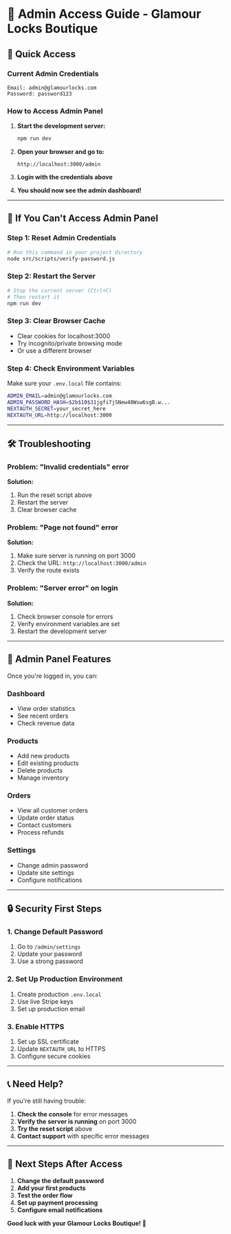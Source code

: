 # 🔐 Admin Access Guide - Glamour Locks Boutique

## 🚀 Quick Access

### Current Admin Credentials
```
Email: admin@glamourlocks.com
Password: password123
```

### How to Access Admin Panel
1. **Start the development server:**
   ```bash
   npm run dev
   ```

2. **Open your browser and go to:**
   ```
   http://localhost:3000/admin
   ```

3. **Login with the credentials above**

4. **You should now see the admin dashboard!**

---

## 🔧 If You Can't Access Admin Panel

### Step 1: Reset Admin Credentials
```bash
# Run this command in your project directory
node src/scripts/verify-password.js
```

### Step 2: Restart the Server
```bash
# Stop the current server (Ctrl+C)
# Then restart it
npm run dev
```

### Step 3: Clear Browser Cache
- Clear cookies for localhost:3000
- Try incognito/private browsing mode
- Or use a different browser

### Step 4: Check Environment Variables
Make sure your `.env.local` file contains:
```bash
ADMIN_EMAIL=admin@glamourlocks.com
ADMIN_PASSWORD_HASH=$2b$10$31jgfi7jSNew48Wsw6sgB.w...
NEXTAUTH_SECRET=your_secret_here
NEXTAUTH_URL=http://localhost:3000
```

---

## 🛠️ Troubleshooting

### Problem: "Invalid credentials" error
**Solution:**
1. Run the reset script above
2. Restart the server
3. Clear browser cache

### Problem: "Page not found" error
**Solution:**
1. Make sure server is running on port 3000
2. Check the URL: `http://localhost:3000/admin`
3. Verify the route exists

### Problem: "Server error" on login
**Solution:**
1. Check browser console for errors
2. Verify environment variables are set
3. Restart the development server

---

## 📱 Admin Panel Features

Once you're logged in, you can:

### Dashboard
- View order statistics
- See recent orders
- Check revenue data

### Products
- Add new products
- Edit existing products
- Delete products
- Manage inventory

### Orders
- View all customer orders
- Update order status
- Contact customers
- Process refunds

### Settings
- Change admin password
- Update site settings
- Configure notifications

---

## 🔒 Security First Steps

### 1. Change Default Password
1. Go to `/admin/settings`
2. Update your password
3. Use a strong password

### 2. Set Up Production Environment
1. Create production `.env.local`
2. Use live Stripe keys
3. Set up production email

### 3. Enable HTTPS
1. Set up SSL certificate
2. Update `NEXTAUTH_URL` to HTTPS
3. Configure secure cookies

---

## 📞 Need Help?

If you're still having trouble:

1. **Check the console** for error messages
2. **Verify the server is running** on port 3000
3. **Try the reset script** above
4. **Contact support** with specific error messages

---

## 🎯 Next Steps After Access

1. **Change the default password**
2. **Add your first products**
3. **Test the order flow**
4. **Set up payment processing**
5. **Configure email notifications**

**Good luck with your Glamour Locks Boutique! 🎉** 